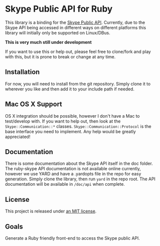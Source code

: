Skype Public API for Ruby
=========================

This library is a binding for the [Skype Public API][skype-api]. Currently,
due to the Skype API being accessed in different ways on different platforms
this library will initially only be supported on Linux/DBus.

**This is very much still under development**

If you want to use this or help out, please feel free to clone/fork and play
with this, but it is prone to break or change at any time.

Installation
------------

For now, you will need to install from the git repository. Simply clone it
to wherever you like and then add it to your include path if needed.

Mac OS X Support
----------------

OS X integration should be possible, however I don't have a Mac to
test/develop with. If you want to help out, then look at the 
`Skype::Communication::*` classes. `Skype::Communication::Protocol` is the
base interface you need to implement. Any help would be greatly appreciated!

Documentation
-------------

There is some documentation about the Skype API itself in the doc folder. The
ruby-skype API documentation is not available online currently, however we
use YARD and have a .yardopts file in the repo for easy generation. Simply
clone the library, then run `yard` in the repo root. The API documentation
will be available in `/doc/api` when complete.

License
-------

This project is released under [an MIT license][license].

Goals
-----

Generate a Ruby friendly front-end to access the Skype public API.

  [skype-api]: http://developer.skype.com/public-api-reference
  [license]: https://raw.github.com/mscharley/ruby-skype/master/LICENSE
